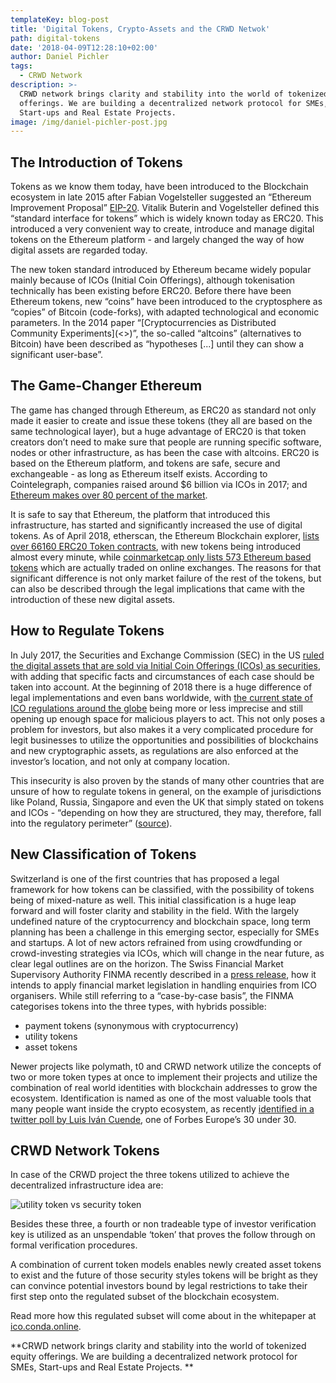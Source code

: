 ```yaml
---
templateKey: blog-post
title: 'Digital Tokens, Crypto-Assets and the CRWD Netwok'
path: digital-tokens
date: '2018-04-09T12:28:10+02:00'
author: Daniel Pichler
tags:
  - CRWD Network
description: >-
  CRWD network brings clarity and stability into the world of tokenized equity
  offerings. We are building a decentralized network protocol for SMEs,
  Start-ups and Real Estate Projects.
image: /img/daniel-pichler-post.jpg
---
```

## The Introduction of Tokens

Tokens as we know them today, have been introduced to the Blockchain ecosystem in late 2015 after Fabian Vogelsteller suggested an “Ethereum Improvement Proposal” [EIP-20](https://github.com/ethereum/EIPs/blob/master/EIPS/eip-20.md). Vitalik Buterin and Vogelsteller defined this “standard interface for tokens” which is widely known today as ERC20. This introduced a very convenient way to create, introduce and manage digital tokens on the Ethereum platform - and largely changed the way of how digital assets are regarded today. 

The new token standard introduced by Ethereum became widely popular mainly because of ICOs (Initial Coin Offerings), although tokenisation technically has been existing before ERC20. Before there have been Ethereum tokens, new “coins” have been introduced to the cryptosphere as “copies” of Bitcoin (code-forks), with adapted technological and economic parameters. In the 2014 paper “[Cryptocurrencies as Distributed Community Experiments](<<a href="https://www.academia.edu/9622400/_2014_Cryptocurrencies_as_Distributed_Community_Experiments/" target="_blank"></a>>)”, the so-called “altcoins” (alternatives to Bitcoin) have been described as “hypotheses \[...] until they can show a significant user-base”. 



## The Game-Changer Ethereum

The game has changed through Ethereum, as ERC20 as standard not only made it easier to create and issue these tokens (they all are based on the same technological layer),  but a huge advantage of ERC20 is that token creators don’t need to make sure that people are running specific software, nodes or other infrastructure, as has been the case with altcoins. ERC20 is based on the Ethereum platform, and tokens are safe, secure and exchangeable - as long as Ethereum itself exists. According to Cointelegraph, companies raised around $6 billion via ICOs in 2017; and [Ethereum makes over 80 percent of the market](https://cointelegraph.com/news/the-ethereumization-of-wall-street-is-inevitable-expert-take). 

It is safe to say that Ethereum, the platform that introduced this infrastructure, has started and significantly increased the use of digital tokens. As of April 2018, etherscan, the Ethereum Blockchain explorer, [lists over 66160 ERC20 Token contracts](https://etherscan.io/tokens), with new tokens being introduced almost every minute, while [coinmarketcap only lists 573 Ethereum based tokens](https://coinmarketcap.com/tokens/views/all/) which are actually traded on online exchanges. The reasons for that significant difference is not only market failure of the rest of the tokens, but can also be described through the legal implications that came with the introduction of these new digital assets.



## How to Regulate Tokens

In July 2017, the Securities and Exchange Commission (SEC) in the US [ruled the digital assets that are sold via Initial Coin Offerings (ICOs) as securities](http://fortune.com/2017/07/26/sec-icos/), with adding that specific facts and circumstances of each case should be taken into account. At the beginning of 2018 there is a huge difference of legal implementations and even bans worldwide, with [the current state of ICO regulations around the globe](https://btcmanager.com/current-state-of-ico-regulations-across-the-globe/) being more or less imprecise and still opening up enough space for malicious players to act. This not only poses a problem for investors, but also makes it a very complicated procedure for legit businesses to utilize the opportunities and possibilities of blockchains and new cryptographic assets, as regulations are also enforced at the investor’s location, and not only at company location.

This insecurity is also proven by the stands of many other countries that are unsure of how to regulate tokens in general, on the example of jurisdictions like Poland, Russia, Singapore and even the UK that simply stated on tokens and ICOs - “depending on how they are structured, they may, therefore, fall into the regulatory perimeter” ([source](https://www.ft.com/content/57626298-92f7-11e7-bdfa-eda243196c2c)). 



## New Classification of Tokens

Switzerland is one of the first countries that has proposed a legal framework for how tokens can be classified, with the possibility of tokens being of mixed-nature as well. This initial classification is a huge leap forward and will foster clarity and stability in the field. With the largely undefined nature of the cryptocurrency and blockchain space, long term planning has been a challenge in this emerging sector, especially for SMEs and startups. A lot of new actors refrained from using crowdfunding or crowd-investing strategies via ICOs, which will change in the near future, as clear legal outlines are on the horizon. The Swiss Financial Market Supervisory Authority FINMA recently described in a [press release](https://www.finma.ch/en/news/2018/02/20180216-mm-ico-wegleitung/?pk_campaign=News-Service&pk_kwd=FINMA%20publishes%20ICO%20guidelines), how it intends to apply financial market legislation in handling enquiries from ICO organisers. While still referring to a “case-by-case basis”, the FINMA categorises tokens into the three types, with hybrids possible:

* payment tokens (synonymous with cryptocurrency)
* utility tokens
* asset tokens

Newer projects like polymath, t0 and CRWD network utilize the concepts of two or more token types at once to implement their projects and utilize the combination of real world identities with blockchain addresses to grow the ecosystem. Identification is named as one of the most valuable tools that many people want inside the crypto ecosystem, as recently [identified in a twitter poll by Luis Iván Cuende](https://twitter.com/licuende/status/948677941092904965), one of Forbes Europe’s 30 under 30. 



## CRWD Network Tokens

In case of the CRWD project the three tokens utilized to achieve the decentralized infrastructure idea are: 



![utility token vs security token](/img/cryptocurrencies.png)



Besides these three, a fourth or non tradeable type of investor verification key is utilized as an unspendable ‘token’ that proves the follow through on formal verification procedures. 

A combination of current token models enables newly created asset tokens to exist and the future of those security styles tokens will be bright as they can convince potential investors bound by legal restrictions to take their first step onto the regulated subset of the blockchain ecosystem. 

Read more how this regulated subset will come about in the whitepaper at [ico.conda.online](<ico.conda.online/ target="_blank">).

**CRWD network brings clarity and stability into the world of tokenized equity offerings. We are building a decentralized network protocol for SMEs, Start-ups and Real Estate Projects.
**
